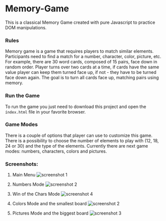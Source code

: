 # Memory-Game

This is a classical Memory Game created with pure Javascript to practice DOM manipulations.

### Rules
Memory game is a game that requires players to match similar elements. Participants need to find a match for a number, character, color, picture, etc. For example, there are 30 word cards, composed of 15 pairs, face down in random order. Player turns over two cards at a time, if cards have the same value player can keep them turned face up, if not - they have to be turned face down again. The goal is to turn all cards face up, matching pairs using memory.

### Run the Game
To run the game you just need to download this project and open the ```índex.html``` file in your favorite browser. 

### Game Modes
There is a couple of options that player can use to customize this game. There is a possibility to choose the number of elements to play with (12, 18, 24 or 30) and the type of the elements. Currently there are next game modes: numbers, characters, colors and pictures.

### Screenshots:
1. Main Menu
![screenshot 1](https://cloud.githubusercontent.com/assets/26466644/25872722/0b0aae80-350c-11e7-9567-9be74f1c37ea.png)

2. Numbers Mode
![screenshot 2](https://cloud.githubusercontent.com/assets/26466644/25826080/b8ea205c-3445-11e7-83ec-73777be393cf.png)

3. Win of the Chars Mode
![screenshot 4](https://cloud.githubusercontent.com/assets/26466644/25826087/bc61e1c0-3445-11e7-9d26-9f630dba2fdb.png)

4. Colors Mode and the smallest board
![screenshot 2](https://cloud.githubusercontent.com/assets/26466644/25872721/0aff308c-350c-11e7-86f9-b906156c3c82.png)

5. Pictures Mode and the biggest board
![screenshot 3](https://cloud.githubusercontent.com/assets/26466644/25872720/0add6182-350c-11e7-84b7-95f3b8e8f5fd.png)
